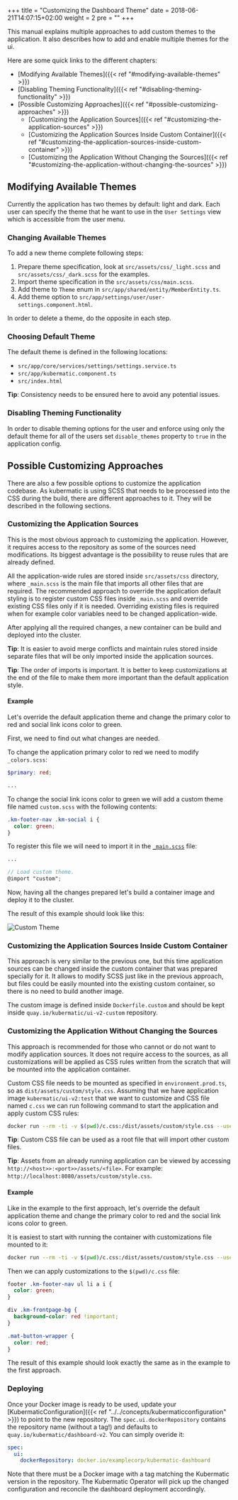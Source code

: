 +++
title = "Customizing the Dashboard Theme"
date = 2018-06-21T14:07:15+02:00
weight = 2
pre = "<b></b>"
+++

This manual explains multiple approaches to add custom themes to the application. It also describes how to add and enable multiple themes for the ui.

Here are some quick links to the different chapters:

* [Modifying Available Themes]({{< ref "#modifying-available-themes" >}})
* [Disabling Theming Functionality]({{< ref "#disabling-theming-functionality" >}})
* [Possible Customizing Approaches]({{< ref "#possible-customizing-approaches" >}})
  * [Customizing the Application Sources]({{< ref "#customizing-the-application-sources" >}})
  * [Customizing the Application Sources Inside Custom Container]({{< ref "#customizing-the-application-sources-inside-custom-container" >}})
  * [Customizing the Application Without Changing the Sources]({{< ref "#customizing-the-application-without-changing-the-sources" >}})

## Modifying Available Themes
Currently the application has two themes by default: light and dark. Each user can specify the theme that he want to use in the `User Settings` view which is accessible from the user menu.

### Changing Available Themes
To add a new theme complete following steps:

1. Prepare theme specification, look at `src/assets/css/_light.scss` and `src/assets/css/_dark.scss` for the examples.
2. Import theme specification in the `src/assets/css/main.scss`.
3. Add theme to `Theme` enum in `src/app/shared/entity/MemberEntity.ts`.
4. Add theme option to `src/app/settings/user/user-settings.component.html`.

In order to delete a theme, do the opposite in each step.

### Choosing Default Theme
The default theme is defined in the following locations:

* `src/app/core/services/settings/settings.service.ts`
* `src/app/kubermatic.component.ts`
* `src/index.html`

**Tip**: Consistency needs to be ensured here to avoid any potential issues.

### Disabling Theming Functionality
In order to disable theming options for the user and enforce using only the default theme for all of the users set `disable_themes` property to `true` in the application config.


## Possible Customizing Approaches
There are also a few possible options to customize the application codebase. As kubermatic is using SCSS that needs to be processed into the CSS during the build, there are different approaches to it. They will be described in the following sections.

### Customizing the Application Sources

This is the most obvious approach to customizing the application. However, it requires access to the repository as some of the sources need modifications. Its biggest advantage is the possibility to reuse rules that are already defined.

All the application-wide rules are stored inside `src/assets/css` directory, where `_main.scss` is the main file that imports all other files that are required. The recommended approach to override the application default styling is to register custom CSS files inside `_main.scss` and override existing CSS files only if it is needed. Overriding existing files is required when for example color variables need to be changed application-wide.

After applying all the required changes, a new container can be build and deployed into the cluster.

**Tip**: It is easier to avoid merge conflicts and maintain rules stored inside separate files that will be only imported inside the application sources.

**Tip**: The order of imports is important. It is better to keep customizations at the end of the file to make them more important than the default application style.

#### Example

Let's override the default application theme and change the primary color to red and social link icons color to green.

First, we need to find out what changes are needed.

To change the application primary color to red we need to modify `_colors.scss`:

```scss
$primary: red;

...
```

To change the social link icons color to green we will add a custom theme file named `custom.scss` with the following contents:

```scss
.km-footer-nav .km-social i {
  color: green;
}
```

To register this file we will need to import it in the [`_main.scss`](../assets/customizing/_main.scss) file:

```scss
...

// Load custom theme.
@import "custom";
```

Now, having all the changes prepared let's build a container image and deploy it to the cluster.

The result of this example should look like this:

![Custom Theme](/img/master/advanced/custom-ui/result.png)


### Customizing the Application Sources Inside Custom Container

This approach is very similar to the previous one, but this time application sources can be changed inside the custom container that was prepared specially for it. It allows to modify SCSS just like in the previous approach, but files could be easily mounted into the existing custom container, so there is no need to build another image.

The custom image is defined inside `Dockerfile.custom` and should be kept inside `quay.io/kubermatic/ui-v2-custom` repository.


### Customizing the Application Without Changing the Sources

This approach is recommended for those who cannot or do not want to modify application sources. It does not require access to the sources, as all customizations will be applied as CSS rules written from the scratch that will be mounted into the application container.

Custom CSS file needs to be mounted as specified in `environment.prod.ts`, so as `dist/assets/custom/style.css`.
Assuming that we have application image `kubermatic/ui-v2:test` that we want to customize and CSS file named `c.css` we can run following command to start the application and apply custom CSS rules:

```bash
docker run --rm -ti -v $(pwd)/c.css:/dist/assets/custom/style.css --user=$(id -u) -p 8080:8080 kubermatic/ui-v2:test
```

**Tip**: Custom CSS file can be used as a root file that will import other custom files.

**Tip**: Assets from an already running application can be viewed by accessing `http://<host>>:<port>>/assets/<file>`.
For example: `http://localhost:8080/assets/custom/style.css`.

#### Example

Like in the example to the first approach, let's override the default application theme and change the primary color to red and the social link icons color to green.

It is easiest to start with running the container with customizations file mounted to it:

```bash
docker run --rm -ti -v $(pwd)/c.css:/dist/assets/custom/style.css --user=$(id -u) -p 8080:8080 kubermatic/ui-v2:test
```

Then we can apply customizations to the `$(pwd)/c.css` file:

```css
footer .km-footer-nav ul li a i {
  color: green;
}

div .km-frontpage-bg {
  background-color: red !important;
}

.mat-button-wrapper {
  color: red;
}
```

The result of this example should look exactly the same as in the example to the first approach.


### Deploying

Once your Docker image is ready to be used, update your [KubermaticConfiguration]({{< ref "../../concepts/kubermaticconfiguration" >}}) to point to the new repository.
The `spec.ui.dockerRepository` contains the repository name (without a tag!) and defaults to `quay.io/kubermatic/dashboard-v2`. You can simply overide it:

```yaml
spec:
  ui:
    dockerRepository: docker.io/examplecorp/kubermatic-dashboard
```

Note that there must be a Docker image with a tag matching the Kubermatic version in the repository.
The Kubermatic Operator will pick up the changed configuration and reconcile the dashboard deployment accordingly.
